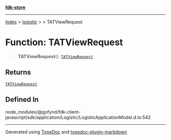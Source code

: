 [**fdk-store**](../../../README.md)
***

[Index](../../../API.md) > [logistic](../../README.md) > [<internal>](../README.md) > TATViewRequest

# Function: TATViewRequest

> **TATViewRequest**(): [`TATViewRequest`](../type-aliases/type-alias.TATViewRequest.md)

## Returns

[`TATViewRequest`](../type-aliases/type-alias.TATViewRequest.md)

## Defined In

node\_modules/@gofynd/fdk-client-javascript/sdk/application/Logistic/LogisticApplicationModel.d.ts:542

***
Generated using [TypeDoc](https://typedoc.org/) and [typedoc-plugin-markdown](https://www.npmjs.com/package/typedoc-plugin-markdown)
